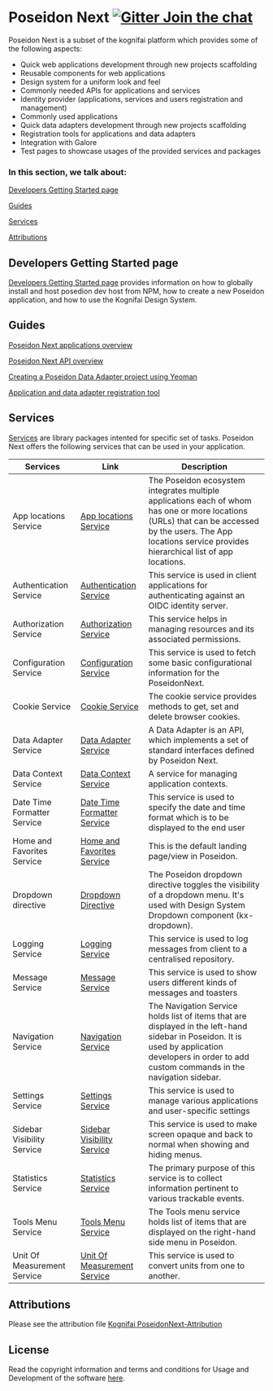 
# Poseidon Next  [![Gitter Join the chat](https://badges.gitter.im/Join%20Chat.svg)](https://gitter.im/kognifai/Lobby)

Poseidon Next is a subset of the kognifai platform which provides some of the following aspects:

- Quick web applications development through new projects scaffolding
- Reusable components for web applications
- Design system for a uniform look and feel
- Commonly needed APIs for applications and services
- Identity provider (applications, services and users registration and management)
- Commonly used applications
- Quick data adapters development through new projects scaffolding
- Registration tools for applications and data adapters
- Integration with Galore
- Test pages to showcase usages of the provided services and packages

### In this section, we talk about:

[Developers Getting Started page](#developers-getting-started-page)

[Guides](#guides)

[Services](#services)

[Attributions](#attributions)

## Developers Getting Started page
[Developers Getting Started page](Developers-Getting-Started.md)  provides information on how to globally install and host posedion dev host from NPM, how to create a new Poseidon application, and how to use the Kognifai Design System.

## Guides
[Poseidon Next applications overview](PoseidonNext-documentation/Guides/Poseidon-Next-Applications-Overview.md)

[Poseidon Next API overview](PoseidonNext-documentation/Guides/Poseidon-Next-API-Overview.md)

[Creating a Poseidon Data Adapter project using Yeoman](PoseidonNext-documentation/Guides/Creating-Poseidon-Data-Adapter-project-using-Yeoman.md)

[Application and data adapter registration tool](PoseidonNext-documentation/Guides/CLI-tool-for-registering-apps-and-data-adapters.md)

## Services

[Services](Services.md) are library packages intented for specific set of tasks. Poseidon Next offers the following services that can be used in your application.

| Services| Link | Description
|-------------------------|---------------|--------
 App locations Service | [App locations Service](PoseidonNext-documentation/SDK-reference/App-Locations-Service.md)|The Poseidon ecosystem integrates multiple applications each of whom has one or more locations (URLs) that can be accessed by the users. The App locations service provides hierarchical list of app locations. |
 Authentication Service | [Authentication Service](PoseidonNext-documentation/SDK-reference/Authentication-Service.md)|This service is used in client applications for authenticating against an OIDC identity server. |
 Authorization Service| [Authorization Service](PoseidonNext-documentation/SDK-reference/Authorization-Service.md)|This service helps in managing resources and its associated permissions. |
 Configuration Service | [Configuration Service](PoseidonNext-documentation/SDK-reference/Configuration-Service.md)|This service is used to fetch some basic configurational information for the PoseidonNext.  |
 Cookie Service | [Cookie Service](PoseidonNext-documentation/SDK-reference/Cookie-Service.md)|The cookie service provides methods to get, set and delete browser cookies.  |
 Data Adapter Service|[Data Adapter Service](PoseidonNext-documentation/SDK-reference/Data-Adapter-Service.md)|A Data Adapter is an API, which implements a set of standard interfaces defined by Poseidon Next. |
 Data Context Service|[Data Context Service](PoseidonNext-documentation/SDK-reference/Data-Context-Service.md)|A service for managing application contexts.|
 Date Time Formatter Service|[Date Time Formatter Service](PoseidonNext-documentation/SDK-reference/Date-Time-Formatter-Service.md)|This service is used to specify the date and time format which is to be displayed to the end user |
  Home and Favorites Service|[Home and Favorites Service](PoseidonNext-documentation/SDK-reference/Home-and-Favorites-Service.md)|This is the default landing page/view in Poseidon. |
Dropdown directive | [Dropdown Directive](PoseidonNext-documentation/SDK-reference/Dropdown-directive.md)|The Poseidon dropdown directive toggles the visibility of a dropdown menu. It's used with Design System Dropdown component (kx-dropdown).|
 Logging Service | [Logging Service](PoseidonNext-documentation/SDK-reference/Logging-Service.md)|This service is used to log messages from client to a centralised repository.  |
  Message Service | [Message Service](PoseidonNext-documentation/SDK-reference/Message-Service.md)|This service is  used to show users different kinds of messages and toasters  |
 Navigation Service | [Navigation Service](PoseidonNext-documentation/SDK-reference/Navigation-Service.md) | The Navigation Service holds list of items that are displayed in the left-hand sidebar in Poseidon. It is used by application developers in order to add custom commands in the navigation sidebar. |
 Settings Service | [Settings Service](PoseidonNext-documentation/SDK-reference/Settings-Service.md)|This service is used to manage various applications and user-specific settings |
 Sidebar Visibility Service | [Sidebar Visibility Service](PoseidonNext-documentation/SDK-reference/Sidebar-Visibility-Service.md)|This service is used to make screen opaque and back to normal when showing and hiding menus.|
 Statistics Service |  [Statistics Service](PoseidonNext-documentation/SDK-reference/Statistics-Service.md)|The primary purpose of this service is to collect information pertinent to various trackable events. |
 Tools Menu Service| [Tools Menu Service](PoseidonNext-documentation/SDK-reference/Tools-Menu-Service.md)|The Tools menu service holds list of items that are displayed on the right-hand side menu in Poseidon.  |
Unit Of Measurement Service| [Unit Of Measurement Service](PoseidonNext-documentation/SDK-reference/Unit-Of-Measurement-Service.md)|This service is used to convert units from one to another.   |

## Attributions
Please see the attribution file [Kognifai PoseidonNext-Attribution](KognifaiPoseidonNext-Attribution.pdf)

## License
Read the copyright information and terms and conditions for Usage and Development of the software [here](https://github.com/kognifai/Kognifai/blob/master/License.md#copyright--year-kongsberg-digital-as).

